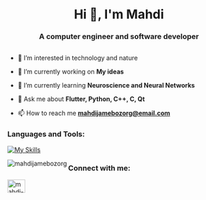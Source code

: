 
<h1 align="center">Hi 👋, I'm Mahdi</h1>
<h3 align="center">A computer engineer and software developer</h3>

<p align="left"> <a href="https://twitter.com/" target="blank"><img src="https://img.shields.io/twitter/follow/?logo=twitter&style=for-the-badge" alt="" /></a> </p>

- 👀 I’m interested in technology and nature

- 🔭 I’m currently working on **My ideas**

- 🌱 I’m currently learning **Neuroscience and Neural Networks**

- 💬 Ask me about **Flutter, Python, C++, C, Qt**

- 📫 How to reach me **mahdijamebozorg@email.com**

<h3 align="left">Languages and Tools:</h3>

[![My Skills](https://skillicons.dev/icons?i=flutter,dart,firebase,androidstudio,apple,xd,figma,postman,python,tensorflow,pytorch,c,cpp,qt)](https://skillicons.dev)

<p align="left"> 
  
<p>
  <img align="left" src="https://github-readme-stats.vercel.app/api/top-langs?username=mahdijamebozorg&show_icons=true&locale=en&layout=compact" alt="mahdijamebozorg" />
</p>

<h3 align="left">Connect with me:</h3>
<p align="left">
<a href="https://linkedin.com/in/mahdi-jamebozorg-b234b5221" target="blank">
  <img align="center" src="https://raw.githubusercontent.com/rahuldkjain/github-profile-readme-generator/master/src/images/icons/Social/linked-in-alt.svg" alt="mahdi-jamebozorg-b234b5221" height="30" width="40" />
</a>
</a>
</p>
